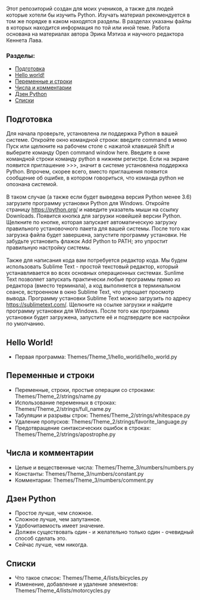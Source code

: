 Этот репозиторий создан для моих учеников, а также для людей которые хотели бы
изучить Python. Изучать материал рекомендуется в том же порядке в каком
находятся разделы. В разделах указаны файлы в которых находится информация по
той или иной теме. Работа основана на материалах автора Эрика Мэтиза и научного
редактора Кеннета Лава.

### Разделы:

- [Подготовка](#подготовка)
- [Hello world!](#hello-world)
- [Переменные и строки](#переменные-и-строки)
- [Числа и комментарии](#числа-и-комментарии)
- [Дзен Python](#дзен-python)
- [Списки](#списки)

## Подготовка

Для начала проверьте, установлена ли поддержка Python в вашей системе. Откройте
окно командной строки: введите command в меню Пуск или щелкните на рабочем столе
с нажатой клавишей Shift и выберите команду Open command window here. Введите в
окне командной строки команду python в нижнем регистре. Если на экране появится
приглашение >>>, значит в системе установлена поддержка Python. Впрочем, скорее
всего, вместо приглашения появится сообщение об ошибке, в котором говориться,
что команда python не опознана системой.
<br/><br/>
В таком случае (а также если будет выведена версия Python менее 3.6) загрузите
программу установки Python для Windows. Откройте страницу https://python.org/ и
наведите указатель мыши на ссылку Downloads. Появится кнопка для загрузки
новейшей версии Python. Щелкните по кнопке, которая запускает автоматическую
загрузку правильного установочного пакета для вашей системы. После того как
загрузка файла будет завершена, запустите программу установки. Не забудьте
установить флажок Add Python to PATH; это упростит правильную настройку системы.
<br/><br/>
Также для написания кода вам потребуется редактор кода. Мы будем использовать
Sublime Text - простой текстовый редактор, который устанавливается во всех
основных операционных системах. Sunlime Text позволяет запускать практически
любые программы прямо из редактора (вместо терминала), а код выполняется в
терминальном сеансе, встроенном в окно Sublime Text, что упрощает просмотр
вывода. Программу установки Sublime Text можно загрузить по адресу
https://sublimetext.com/. Щелкните на ссылке загрузки и найдите программу
установки для Windows. После того как программа установки будет загружена,
запустите её и подтвердите все настройки по умолчанию.

## Hello World!

- Первая программа: Themes/Theme_1/hello_world/hello_world.py

## Переменные и строки

- Переменные, строки, простые операции со строками: Themes/Theme_2/strings/name.py
- Использование переменных в строках: Themes/Theme_2/strings/full_name.py
- Табуляции и разрывы строк: Themes/Theme_2/strings/whitespace.py
- Удаление пропусков: Themes/Theme_2/strings/favorite_language.py
- Предотвращение синтаксических ошибок в строках: Themes/Theme_2/strings/apostrophe.py

## Числа и комментарии

- Целые и вещественные числа: Themes/Theme_3/numbers/numbers.py
- Константы: Themes/Theme_3/numbers/constant.py
- Комментарии: Themes/Theme_3/numbers/comment.py

## Дзен Python

- Простое лучше, чем сложное.
- Сложное лучше, чем запутанное.
- Удобочитаемость имеет значение.
- Должен существовать один - и желательно только один - очевидный способ сделать
  это.
- Сейчас лучше, чем никогда.

## Списки

- Что такое список: Themes/Theme_4/lists/bicycles.py
- Изменение, добавление и удаление элементов: Themes/Theme_4/lists/motorcycles.py
